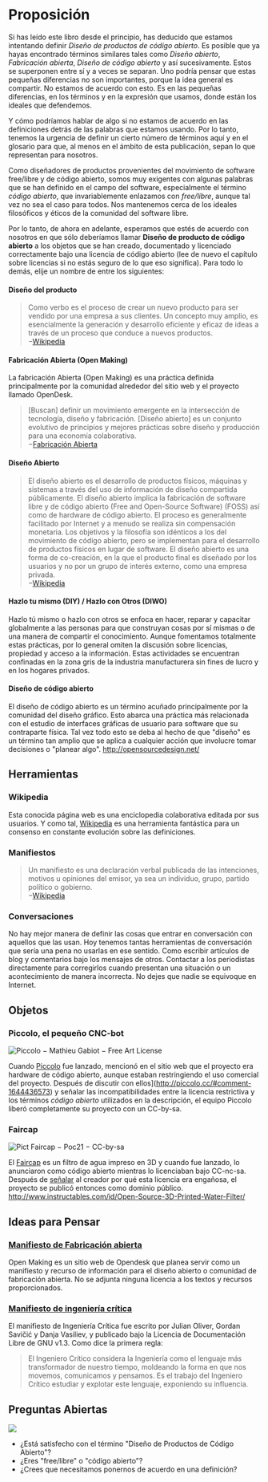 Proposición
========


Si has leído este libro desde el principio, has deducido que estamos intentando definir _Diseño de productos de código abierto_. Es posible que ya hayas encontrado términos similares tales como _Diseño abierto_, _Fabricación abierta_, _Diseño de código abierto_ y así sucesivamente. Estos se superponen entre sí y a veces se separan. Uno podría pensar que estas pequeñas diferencias no son importantes, porque la idea general es compartir. No estamos de acuerdo con esto. Es en las pequeñas diferencias, en los términos y en la expresión que usamos, donde están los ideales que defendemos.

Y cómo podríamos hablar de algo si no estamos de acuerdo en las definiciones detrás de las palabras que estamos usando. Por lo tanto, tenemos la urgencia de definir un cierto número de términos aquí y en el glosario para que, al menos en el ámbito de esta publicación, sepan lo que representan para nosotros.

Como diseñadores de productos provenientes del movimiento de software free/libre y de código abierto, somos muy exigentes con algunas palabras que se han definido en el campo del software, especialmente el término _código abierto_, que invariablemente enlazamos con _free/libre_, aunque tal vez no sea el caso para todos. Nos mantenemos cerca de los ideales filosóficos y éticos de la comunidad del software libre.

Por lo tanto, de ahora en adelante, esperamos que estés de acuerdo con nosotros en que sólo deberíamos llamar **Diseño de producto de código abierto** a los objetos que se han creado, documentado y licenciado correctamente bajo una licencia de código abierto (lee de nuevo el capítulo sobre licencias si no estás seguro de lo que eso significa). Para todo lo demás, elije un nombre de entre los siguientes:

#### Diseño del producto
> Como verbo es el proceso de crear un nuevo producto para ser vendido por una empresa a sus clientes. Un concepto muy amplio, es esencialmente la generación y desarrollo eficiente y eficaz de ideas a través de un proceso que conduce a nuevos productos.  
−[Wikipedia](https://en.wikipedia.org/wiki/Product_design )

#### Fabricación Abierta (Open Making)
La fabricación Abierta (Open Making) es una práctica definida principalmente por la comunidad alrededor del sitio web y el proyecto llamado OpenDesk.
> [Buscan] definir un movimiento emergente en la intersección de tecnología, diseño y fabricación. [Diseño abierto] es un conjunto evolutivo de principios y mejores prácticas sobre diseño y producción para una economía colaborativa.  
−[Fabricación Abierta](https://openmaking.is/manifesto )

#### Diseño Abierto
> El diseño abierto es el desarrollo de productos físicos, máquinas y sistemas a través del uso de información de diseño compartida públicamente. El diseño abierto implica la fabricación de software libre y de código abierto (Free and Open-Source Software) (FOSS) así como de hardware de código abierto. El proceso es generalmente facilitado por Internet y a menudo se realiza sin compensación monetaria. Los objetivos y la filosofía son idénticos a los del movimiento de código abierto, pero se implementan para el desarrollo de productos físicos en lugar de software. El diseño abierto es una forma de co-creación, en la que el producto final es diseñado por los usuarios y no por un grupo de interés externo, como una empresa privada.  
−[Wikipedia](https://en.wikipedia.org/wiki/Open_design )

#### Hazlo tu mismo (DIY) / Hazlo con Otros (DIWO)
Hazlo tú mismo o hazlo con otros se enfoca en hacer, reparar y capacitar globalmente a las personas para que construyan cosas por sí mismas o de una manera de compartir el conocimiento. Aunque fomentamos totalmente estas prácticas, por lo general omiten la discusión sobre licencias, propiedad y acceso a la información. Estas actividades se encuentran confinadas en la zona gris de la industria manufacturera sin fines de lucro y en los hogares privados.

#### Diseño de código abierto
El diseño de código abierto es un término acuñado principalmente por la comunidad del diseño gráfico. Esto abarca una práctica más relacionada con el estudio de interfaces gráficas de usuario para software que su contraparte física. Tal vez todo esto se deba al hecho de que "diseño" es un término tan amplio que se aplica a cualquier acción que involucre tomar decisiones o "planear algo". http://opensourcedesign.net/ 

Herramientas
-------

### Wikipedia
Esta conocida página web es una enciclopedia colaborativa editada por sus usuarios. Y como tal, [Wikipedia](http://wikipedia) es una herramienta fantástica para un consenso en constante evolución sobre las definiciones.

### Manifiestos
> Un manifiesto es una declaración verbal publicada de las intenciones, motivos u opiniones del emisor, ya sea un individuo, grupo, partido político o gobierno.  
−[Wikipedia](https://en.wikipedia.org/wiki/Manifesto )

### Conversaciones
No hay mejor manera de definir las cosas que entrar en conversación con aquellos que las usan. Hoy tenemos tantas herramientas de conversación que sería una pena no usarlas en ese sentido. Como escribir artículos de blog y comentarios bajo los mensajes de otros. Contactar a los periodistas directamente para corregirlos cuando presentan una situación o un acontecimiento de manera incorrecta. No dejes que nadie se equivoque en Internet.

Objetos
-----------
### Piccolo, el pequeño CNC-bot

![_Piccolo_ − Mathieu Gabiot − Free Art License](./images/piccolo.svg)

Cuando [Piccolo](http://piccolo.cc/) fue lanzado, mencionó en el sitio web que el proyecto era hardware de código abierto, aunque estaban restringiendo el uso comercial del proyecto. Después de discutir con ellos](http://piccolo.cc/#comment-1644436573) y señalar las incompatibilidades entre la licencia restrictiva y los términos _código abierto_ utilizados en la descripción, el equipo Piccolo liberó completamente su proyecto con un CC-by-sa.

### Faircap

![**Pict** _Faircap_ − Poc21 − CC-by-sa](./images/Faircap-CCBYSA-POC21.jpg)

El [Faircap](http://faircap.org/) es un filtro de agua impreso en 3D y cuando fue lanzado, lo anunciaron como código abierto mientras lo licenciaban bajo CC-nc-sa. Después de [señalar](https://twitter.com/raphaelbastide/status/657257450593230848) al creador por qué esta licencia era engañosa, el proyecto se publicó entonces como dominio público.   http://www.instructables.com/id/Open-Source-3D-Printed-Water-Filter/


Ideas para Pensar
-----------------------
### [Manifiesto de Fabricación abierta](https://openmaking.is/)
Open Making es un sitio web de Opendesk que planea servir como un manifiesto y recurso de información para el diseño abierto o comunidad de fabricación abierta. No se adjunta ninguna licencia a los textos y recursos proporcionados.

### [Manifiesto de ingeniería crítica](https://www.criticalengineering.org/ )
El manifiesto de Ingeniería Crítica fue escrito por Julian Oliver, Gordan Savičić y Danja Vasiliev, y publicado bajo la Licencia de Documentación Libre de GNU v1.3. Como dice la primera regla:
> El Ingeniero Crítico considera la Ingeniería como el lenguaje más transformador de nuestro tiempo, moldeando la forma en que nos movemos, comunicamos y pensamos. Es el trabajo del Ingeniero Crítico estudiar y explotar este lenguaje, exponiendo su influencia.

Preguntas Abiertas
----------------------
![](./images/girl-bulle.svg)
 - ¿Está satisfecho con el término "Diseño de Productos de Código Abierto"?
 - ¿Eres "free/libre" o "código abierto"?
 - ¿Crees que necesitamos ponernos de acuerdo en una definición?
